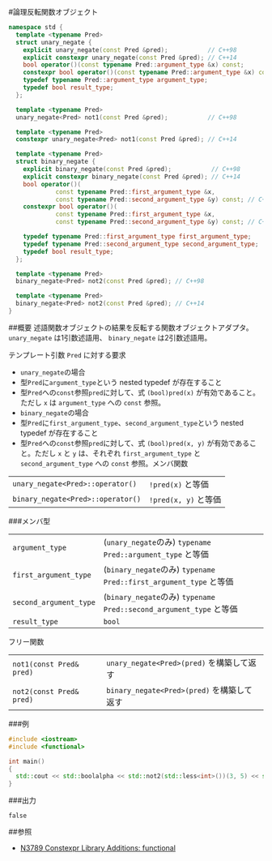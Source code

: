 #論理反転関数オブジェクト
```cpp
namespace std {
  template <typename Pred>
  struct unary_negate {
    explicit unary_negate(const Pred &pred);           // C++98
    explicit constexpr unary_negate(const Pred &pred); // C++14
    bool operator()(const typename Pred::argument_type &x) const;           // C++98
    constexpr bool operator()(const typename Pred::argument_type &x) const; // C++14
    typedef typename Pred::argument_type argument_type;
    typedef bool result_type;
  };

  template <typename Pred>
  unary_negate<Pred> not1(const Pred &pred);           // C++98

  template <typename Pred>
  constexpr unary_negate<Pred> not1(const Pred &pred); // C++14

  template <typename Pred>
  struct binary_negate {
    explicit binary_negate(const Pred &pred);           // C++98
    explicit constexpr binary_negate(const Pred &pred); // C++14
    bool operator()(
             const typename Pred::first_argument_type &x,
             const typename Pred::second_argument_type &y) const; // C++98
    constexpr bool operator()(
             const typename Pred::first_argument_type &x,
             const typename Pred::second_argument_type &y) const; // C++14

    typedef typename Pred::first_argument_type first_argument_type;
    typedef typename Pred::second_argument_type second_argument_type;
    typedef bool result_type;
  };

  template <typename Pred>
  binary_negate<Pred> not2(const Pred &pred); // C++98

  template <typename Pred>
  binary_negate<Pred> not2(const Pred &pred); // C++14
}
```

##概要
述語関数オブジェクトの結果を反転する関数オブジェクトアダプタ。`unary_negate` は1引数述語用、 `binary_negate` は2引数述語用。


テンプレート引数 `Pred` に対する要求
- `unary_negate`の場合
- 型`Pred`に`argument_type`という nested typedef が存在すること
- 型`Pred`への`const`参照`pred`に対して、式 `(bool)pred(x)` が有効であること。ただし `x` は `argument_type` への `const` 参照。
- `binary_negate`の場合
- 型`Pred`に`first_argument_type`、`second_argument_type`という nested typedef が存在すること
- 型`Pred`への`const`参照`pred`に対して、式 `(bool)pred(x, y)` が有効であること。ただし `x` と `y` は、それぞれ `first_argument_type` と `second_argument_type` への `const` 参照。メンバ関数

| | |
|----------------------------------------------|------------------------------------|
| `unary_negate<Pred>::operator()` | `!pred(x)` と等価 |
| `binary_negate<Pred>::operator()` | `!pred(x, y)` と等価 |

###メンバ型

| | |
|-----------------------------------|------------------------------------------------------------------------------------------------|
| `argument_type` | (`unary_negate`のみ) `typename Pred::argument_type` と等価 |
| `first_argument_type` | (`binary_negate`のみ) `typename Pred::first_argument_type` と等価 |
| `second_argument_type` | (`binary_negate`のみ) `typename Pred::second_argument_type` と等価<br/> |
| `result_type` | `bool` |
フリー関数 

| | |
|-------------------------------------|--------------------------------------------------------------|
| `not1(const Pred& pred)` | `unary_negate<Pred>(pred)` を構築して返す |
| `not2(const Pred& pred)` | `binary_negate<Pred>(pred)` を構築して返す |

###例
```cpp
#include <iostream>
#include <functional>

int main()
{
  std::cout << std::boolalpha << std::not2(std::less<int>())(3, 5) << std::endl;
}
```

###出力
```
false
```

##参照
- [N3789 Constexpr Library Additions: functional](http://www.open-std.org/jtc1/sc22/wg21/docs/papers/2013/n3789.htm)

